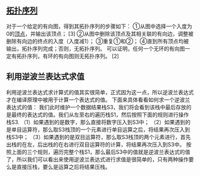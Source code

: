 ## [拓扑序列](https://baike.baidu.com/item/拓扑序列#3)

对于一个给定的有向图，得到其拓扑序列的步骤如下：
①从图中选择一个入度为0的[顶点](https://baike.baidu.com/item/顶点/11030118?fromModule=lemma_inlink)，并输出该顶点； [3] 
②从图中删除该顶点及其相关联的有向边，调整被删除有向边的终点的入度（入度减1）；
③重复①和②；
④直到所有顶点均被输出，拓扑序列完成；否则，无拓扑序列。
可以证明，任何一个无环的有向图一定有拓扑序列，有环的有向图则无拓扑序列。 [2] 

## 利用逆波兰表达式求值

利用逆波兰表达式求计算式的值其实很简单，正式因为这一点，所以逆波兰表达式才在编译原理中被用于计算一个表达式的值。
下面来具体看看如何求一个逆波兰表达式的值：
我们此时维护一个数据结果栈S3，我们将会看到该栈中最后存放的是最终的表达式的值。我们从左至右的遍历栈S1，然后按照下面的规则进行操作栈S3. 
（1）如果遇到的是数字，那么直接将数字压入到S3中；
（2）如果遇到的是单目运算符，那么取S3栈顶的一个元素进行单目运算之后，将结果再次压入到栈S3中；
（3）如果遇到的是双目运算符，那么取S3栈顶的两个元素进行，首先出栈的在左，后出栈的在右进行双目运算符的计算，将结果再次压入到S3中。     按照上面的三个规则，遍历完整个栈S1，那么最后S3中的值就是逆波兰表达式的值了，所以我们可以看出来使用逆波兰表达式进行求值是很简单的，只有两种操作要么是直接压栈，要么是运算之后将结果压栈。